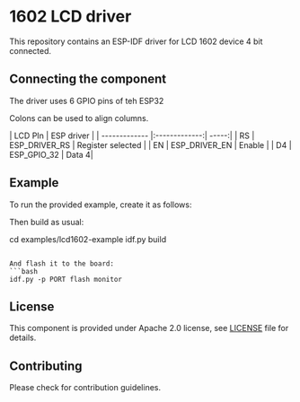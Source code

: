 # 1602 LCD driver

This repository contains an ESP-IDF driver for LCD 1602 device 4 bit connected.

## Connecting the component

The driver uses 6 GPIO pins of teh ESP32

Colons can be used to align columns.

| LCD PIn       | ESP driver    |
| ------------- |:-------------:| -----:|
| RS            | ESP_DRIVER_RS |  Register selected     |
| EN            | ESP_DRIVER_EN | Enable |
| D4            | ESP_GPIO_32   |    Data 4|

## Example

To run the provided example, create it as follows:


Then build as usual:

cd examples/lcd1602-example
idf.py build
```

And flash it to the board:
```bash
idf.py -p PORT flash monitor
```

## License

This component is provided under Apache 2.0 license, see [LICENSE](LICENSE.md) file for details.

## Contributing

Please check for contribution guidelines.